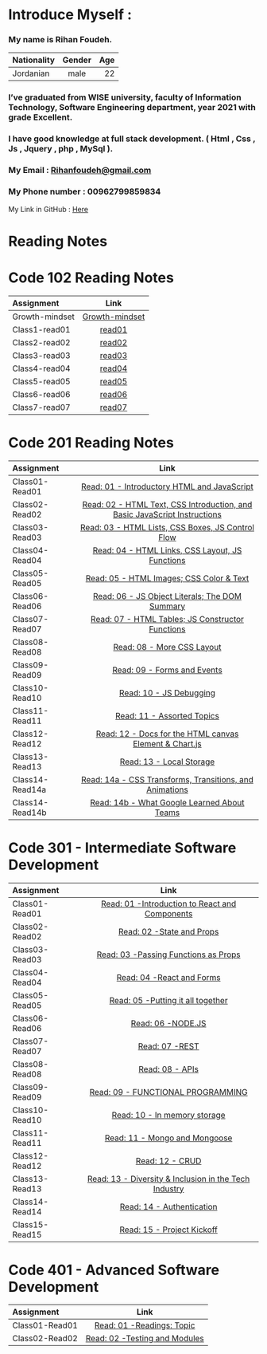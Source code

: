 
# Introduce Myself :
### My name is Rihan Foudeh.

| Nationality	 | Gender     | Age   | 
| :---         |    :----:  |  ---: | 
| Jordanian	   | male       | 22    | 

### I’ve graduated from WISE university, faculty of Information Technology, Software Engineering department, year 2021 with grade Excellent.
### I have good knowledge at full stack development. ( Html , Css , Js , Jquery , php , MySql ).

### My Email : Rihanfoudeh@gmail.com 
### My Phone number : 00962799859834 
My Link in GitHub : [Here](https://github.com/RihanFoudeh) 



# Reading Notes

# Code 102 Reading Notes
 
 
 
| Assignment      	 |  Link     |
| :---         |    :----:  |  
| Growth-mindset|[Growth-mindset](https://rihanfoudeh.github.io/Reading-note/102/Growth-mindset )  |
|Class1-read01|[read01](https://rihanfoudeh.github.io/Reading-note/102/read01)             |
|Class2-read02|[read02](https://rihanfoudeh.github.io/Reading-note/102/read02)                  |
|Class3-read03|[read03](https://rihanfoudeh.github.io/Reading-note/102/read03)                  |
|Class4-read04|[read04](https://rihanfoudeh.github.io/Reading-note/102/read04)                  |
|Class5-read05|[read05](https://rihanfoudeh.github.io/Reading-note/102/read05)                  |
|Class6-read06|[read06](https://rihanfoudeh.github.io/Reading-note/102/read06)                  |
|Class7-read07|[read07](https://rihanfoudeh.github.io/Reading-note/102/read07)                  |



# Code 201 Reading Notes


| Assignment      	 |  Link     |
| :---         |    :----:  |  
| Class01-Read01|[	Read: 01 - Introductory HTML and JavaScript](https://rihanfoudeh.github.io/Reading-note/201/Class01)  |
| Class02-Read02|[	Read: 02 - HTML Text, CSS Introduction, and Basic JavaScript Instructions](https://rihanfoudeh.github.io/Reading-note/201/Class02)  |
| Class03-Read03|[	Read: 03 - HTML Lists, CSS Boxes, JS Control Flow](https://rihanfoudeh.github.io/Reading-note/201/Class03)  |
| Class04-Read04|[	Read: 04 - HTML Links, CSS Layout, JS Functions](https://rihanfoudeh.github.io/Reading-note/201/Class04)  |
| Class05-Read05|[	Read: 05 - HTML Images; CSS Color & Text](https://rihanfoudeh.github.io/Reading-note/201/Class05)  |
| Class06-Read06|[	Read: 06 - JS Object Literals; The DOM Summary](https://rihanfoudeh.github.io/Reading-note/201/Class06)  |
| Class07-Read07|[	Read: 07 - HTML Tables; JS Constructor Functions](https://rihanfoudeh.github.io/Reading-note/201/Class07)  |
| Class08-Read08|[	Read: 08 - More CSS Layout](https://rihanfoudeh.github.io/Reading-note/201/Class08)  |
| Class09-Read09|[	Read: 09 - Forms and Events](https://rihanfoudeh.github.io/Reading-note/201/Class09)  |
| Class10-Read10|[	Read: 10 - JS Debugging](https://rihanfoudeh.github.io/Reading-note/201/Class10)  |
| Class11-Read11|[	Read: 11 - Assorted Topics](https://rihanfoudeh.github.io/Reading-note/201/Class11)  |
| Class12-Read12|[	Read: 12 - Docs for the HTML canvas  Element & Chart.js](https://rihanfoudeh.github.io/Reading-note/201/Class12)  |
| Class13-Read13|[	Read: 13 - Local Storage](https://rihanfoudeh.github.io/Reading-note/201/Class13)  |
| Class14-Read14a|[	Read: 14a - CSS Transforms, Transitions, and Animations](https://rihanfoudeh.github.io/Reading-note/201/Class14a)  |
| Class14-Read14b|[	Read: 14b - What Google Learned About Teams](https://rihanfoudeh.github.io/Reading-note/201/Class14b)  |




# Code 301 - Intermediate Software Development


| Assignment      	 |  Link     |
| :---         |    :----:  |  
| Class01-Read01|[	Read: 01 -Introduction to React and Components](https://rihanfoudeh.github.io/Reading-note/301/Class01)  |
| Class02-Read02|[	Read: 02 -State and Props](https://rihanfoudeh.github.io/Reading-note/301/Class02)  |
| Class03-Read03|[	Read: 03 -Passing Functions as Props](https://rihanfoudeh.github.io/Reading-note/301/Class03)  |
| Class04-Read04|[	Read: 04 -React and Forms](https://rihanfoudeh.github.io/Reading-note/301/Class04)  |
| Class05-Read05|[	Read: 05 -Putting it all together](https://rihanfoudeh.github.io/Reading-note/301/Class05)  |
| Class06-Read06|[	Read: 06 -NODE.JS](https://rihanfoudeh.github.io/Reading-note/301/Class06)  |
| Class07-Read07|[	Read: 07 -REST](https://rihanfoudeh.github.io/Reading-note/301/Class07)  |
| Class08-Read08|[	Read: 08 - APIs](https://rihanfoudeh.github.io/Reading-note/301/Class08)  |
| Class09-Read09|[	Read: 09 - FUNCTIONAL PROGRAMMING](https://rihanfoudeh.github.io/Reading-note/301/Class09)  |
| Class10-Read10|[	Read: 10 - In memory storage](https://rihanfoudeh.github.io/Reading-note/301/Class10)  |
| Class11-Read11|[	Read: 11 - Mongo and Mongoose](https://rihanfoudeh.github.io/Reading-note/301/Class11)  |
| Class12-Read12|[	Read: 12 - CRUD](https://rihanfoudeh.github.io/Reading-note/301/Class12)  |
| Class13-Read13|[	Read: 13 - Diversity & Inclusion in the Tech Industry](https://rihanfoudeh.github.io/Reading-note/301/Class13)  |
| Class14-Read14|[	Read: 14 - Authentication](https://rihanfoudeh.github.io/Reading-note/301/Class14)  |
| Class15-Read15|[	Read: 15 - Project Kickoff](https://rihanfoudeh.github.io/Reading-note/301/Class15)  |





# Code 401 - Advanced Software Development


| Assignment      	 |  Link     |
| :---         |    :----:  |  
| Class01-Read01|[	Read: 01 -Readings: Topic](https://rihanfoudeh.github.io/Reading-note/401/Class01)  |
| Class02-Read02|[	Read: 02 -Testing and Modules](https://rihanfoudeh.github.io/Reading-note/401/Class02)  |









